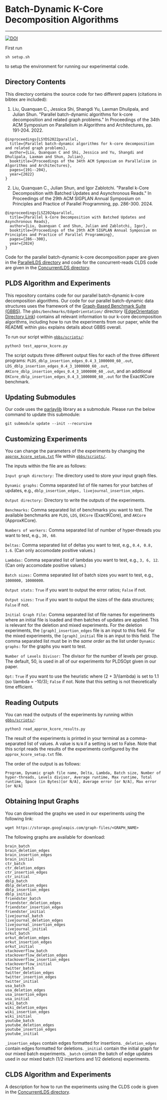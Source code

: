 # Batch-Dynamic K-Core Decomposition Algorithms
--------

[![DOI](https://zenodo.org/badge/372586195.svg)](https://zenodo.org/doi/10.5281/zenodo.10253798)

First run

```
sh setup.sh
```
to setup the environment for running our experimental code.

Directory Contents
--------

This directory contains the source code for two different papers (citations in bibtex are included): 

1) Liu, Quanquan C., Jessica Shi, Shangdi Yu, Laxman Dhulipala, and Julian Shun. "Parallel batch-dynamic algorithms for k-core decomposition and related graph problems." In Proceedings of the 34th ACM Symposium on Parallelism in Algorithms and Architectures, pp. 191-204. 2022.

```
@inproceedings{LSYDS2022parallel,
  title={Parallel batch-dynamic algorithms for k-core decomposition and related graph problems},
  author={Liu, Quanquan C and Shi, Jessica and Yu, Shangdi and Dhulipala, Laxman and Shun, Julian},
  booktitle={Proceedings of the 34th ACM Symposium on Parallelism in Algorithms and Architectures},
  pages={191--204},
  year={2022}
}
```

2) Liu, Quanquan C., Julian Shun, and Igor Zablotchi. "Parallel k-Core Decomposition with Batched Updates and Asynchronous Reads." In Proceedings of the 29th ACM SIGPLAN Annual Symposium on Principles and Practice of Parallel Programming, pp. 286-300. 2024.

```
@inproceedings{LSZ2024parallel,
  title={Parallel k-Core Decomposition with Batched Updates and Asynchronous Reads},
  author={Liu, Quanquan C and Shun, Julian and Zablotchi, Igor},
  booktitle={Proceedings of the 29th ACM SIGPLAN Annual Symposium on Principles and Practice of Parallel Programming},
  pages={286--300},
  year={2024}
}
```

Code for the parallel batch-dynamic k-core decomposition paper are given in the [ParallelLDS directory](https://github.com/qqliu/batch-dynamic-kcore-decomposition/tree/master/gbbs/benchmarks/EdgeOrientation/) and code for the concurrent-reads CLDS code are given in the
[ConcurrentLDS directory](https://github.com/qqliu/batch-dynamic-kcore-decomposition/tree/master/gbbs/benchmarks/EdgeOrientation/ConcurrentPLDS).

PLDS Algorithm and Experiments
--------

This repository contains code for our parallel batch-dynamic k-core
decomposition algorithms. Our code for our parallel batch-dynamic data
structures uses the framework of the [Graph-Based Benchmark Suite (GBBS)](https://github.com/ParAlg/gbbs).
The `gbbs/benchmarks/EdgeOrientation/` directory ([EdgeOrientation Directory Link](./gbbs/benchmarks/EdgeOrientation/README.md)) contains all relevant information
to our k-core decomposition algorithms, including how to run the experiments
from our paper, while the README within `gbbs` explains details about GBBS overall.

To run our script within [`gbbs/scripts/`](./gbbs/scripts):

```
python3 test_approx_kcore.py
```

The script outputs three different output files for each of the three different
programs: `PLDS_dblp_insertion_edges_0.4_3_1000000_60_.out`,
`LDS_dblp_insertion_edges_0.4_3_1000000_60_.out`,
`AKCore_dblp_insertion_edges_0.4_3_1000000_60_.out`, and an additional
`EKCore_dblp_insertion_edges_0.4_3_1000000_60_.out` for the ExactKCore
benchmark.

Updating Submodules
--------

Our code uses the [parlaylib](https://github.com/cmuparlay/parlaylib) library as a submodule. Please run the below command to update this submodule:

```
git submodule update --init --recursive
```

Customizing Experiments
--------

You can change the parameters of the experiments by changing the
[`approx_kcore_setup.txt`](./gbbs/scripts/approx_kcore_setup.txt) file within
[`gbbs/scripts/`](./gbbs/scripts).

The inputs within the file are as follows:

`Input graph directory:` The directory used to store your input graph files.

`Dynamic graphs:` Comma separated list of file names for your batches of
updates, e.g., `dblp_insertion_edges, livejournal_insertion_edges`.

`Output directory:` Directory to write the outputs of the experiments.

`Benchmarks:` Comma separated list of benchmarks you want to test. The available benchmarks
are `PLDS`, `LDS`, `EKCore` (ExactKCore), and `AKCore` (ApproxKCore).

`Numbers of workers:` Comma separated list of number of hyper-threads you want
to test, e.g., `30, 60`.

`Deltas:` Comma separated list of deltas you want to test, e.g., `0.4, 0.8,
1.6`. (Can only accomodate positive values.)

`Lambdas:` Comma separated list of lambdas you want to test, e.g., `3, 6, 12`.
(Can only accomodate positive values.)

`Batch sizes:` Comma separated list of batch sizes you want to test, e.g.,
`1000000, 10000000`.

`Output stats:` `True` if you want to output the error ratios; `False` if not.

`Output sizes:` `True` if you want to output the sizes of the data structures;
`False` if not.

`Initial Graph File:` Comma separated list of file names for experiments where
an initial file is loaded and then batches of updates are applied. This is
relevant for the deletion and mixed experiments. For the deletion experiments,
the `[graph]_insertion_edges` file is an input to this field. For the mixed
experiments, the `[graph]_initial` file is an input to this field. The comma
separated list must be in the *same order* as the list under `Dynamic graphs:` for the graphs
you want to test.

`Number of Levels Divisor:` The divisor for the number of levels per group. The
default, 50, is used in all of our experiments for PLDSOpt given in our paper.

`Opt:` `True` if you want to use the heuristic where (2 + 3/\lambda) is set to
1.1 (so \lambda = -10/3); `False` if not.
Note that this setting is not theoretically time efficient.

Reading Outputs
--------

You can read the outputs of the experiments by running within [`gbbs/scripts/`](./gbbs/scripts):


```
python3 read_approx_kcore_results.py
```

The result of the experiments is printed in your terminal as a comma-separated list of values.
A value is `N/A` if a setting is set to False. Note that this script reads the results of the
experiments configured by the `approx_kcore_setup.txt` file.

The order of the output is as follows:

```
Program, Dynamic graph file name, Delta, Lambda, Batch size, Number of hyper-threads, Levels divisor, Average runtime, Max runtime, Total runtime, Space (in Bytes)[or N/A], Average error [or N/A], Max error [or N/A]
```

Obtaining Input Graphs
--------

You can download the graphs we used in our experiments using the following link:

```
wget https://storage.googleapis.com/graph-files/<GRAPH_NAME>
```

The following graphs are available for download:

```
brain_batch
brain_deletion_edges
brain_insertion_edges
brain_initial
ctr_batch
ctr_deletion_edges
ctr_insertion_edges
ctr_initial
dblp_batch
dblp_deletion_edges
dblp_insertion_edges
dblp_initial
friendster_batch
friendster_deletion_edges
friendster_insertion_edges
friendster_initial
livejournal_batch
livejournal_deletion_edges
livejournal_insertion_edges
livejournal_initial
orkut_batch
orkut_deletion_edges
orkut_insertion_edges
orkut_initial
stackoverflow_batch
stackoverflow_deletion_edges
stackoverflow_insertion_edges
stackoverflow_initial
twitter_batch
twitter_deletion_edges
twitter_insertion_edges
twitter_initial
usa_batch
usa_deletion_edges
usa_insertion_edges
usa_initial
wiki_batch
wiki_deletion_edges
wiki_insertion_edges
wiki_initial
youtube_batch
youtube_deletion_edges
youtube_insertion_edges
youtube_initial
```

`_insertion_edges` contain edges formatted for insertions. `_deletion_edges`
contain edges formatted for deletions. `_initial` contain the initial graph for our
mixed batch experiments. `_batch` contain the batch of edge updates used
in our mixed batch (1/2 insertions and 1/2 deletions) experiments.


CLDS Algorithm and Experiments
--------

A description for how to run the experiments using the CLDS code is given in the
[ConcurrentLDS directory](https://github.com/qqliu/batch-dynamic-kcore-decomposition/tree/master/gbbs/benchmarks/EdgeOrientation/ConcurrentPLDS).
